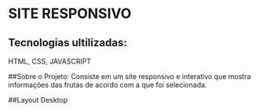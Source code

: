 # SITE RESPONSIVO

## Tecnologias ultilizadas:
HTML, CSS, JAVASCRIPT

##Sobre o Projeto:
Consiste em um site responsivo e interativo que mostra informações das frutas de acordo com a que foi selecionada.

##Layout Desktop





